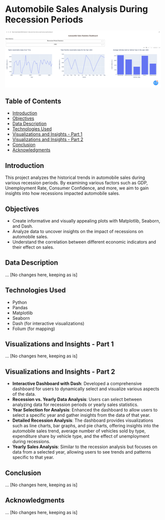 # Automobile Sales Analysis During Recession Periods

<img src='https://github.com/mlubbad/analyzing_the_impact_of_recession_on_automobile_Sales/blob/2baa0ba96c9bd96ba1eb878d2afd7b4647737ee6/Screenshot%202023-08-28%20at%2001.38.57.png' />

## Table of Contents

- [Introduction](#introduction)
- [Objectives](#objectives)
- [Data Description](#data-description)
- [Technologies Used](#technologies-used)
- [Visualizations and Insights - Part 1](#visualizations-and-insights---part-1)
- [Visualizations and Insights - Part 2](#visualizations-and-insights---part-2)
- [Conclusion](#conclusion)
- [Acknowledgments](#acknowledgments)

## Introduction

This project analyzes the historical trends in automobile sales during various recession periods. By examining various factors such as GDP, Unemployment Rate, Consumer Confidence, and more, we aim to gain insights into how recessions impacted automobile sales.

## Objectives

- Create informative and visually appealing plots with Matplotlib, Seaborn, and Dash.
- Analyze data to uncover insights on the impact of recessions on automobile sales.
- Understand the correlation between different economic indicators and their effect on sales.

## Data Description

... [No changes here, keeping as is]

## Technologies Used

- Python
- Pandas
- Matplotlib
- Seaborn
- Dash (for interactive visualizations)
- Folium (for mapping)

## Visualizations and Insights - Part 1

... [No changes here, keeping as is]

## Visualizations and Insights - Part 2

- **Interactive Dashboard with Dash**: Developed a comprehensive dashboard for users to dynamically select and visualize various aspects of the data.
- **Recession vs. Yearly Data Analysis**: Users can select between analyzing data for recession periods or yearly sales statistics.
- **Year Selection for Analysis**: Enhanced the dashboard to allow users to select a specific year and gather insights from the data of that year.
- **Detailed Recession Analysis**: The dashboard provides visualizations such as line charts, bar graphs, and pie charts, offering insights into the automobile sales trend, average number of vehicles sold by type, expenditure share by vehicle type, and the effect of unemployment during recessions.
- **Yearly Sales Analysis**: Similar to the recession analysis but focuses on data from a selected year, allowing users to see trends and patterns specific to that year.

## Conclusion

... [No changes here, keeping as is]

## Acknowledgments

... [No changes here, keeping as is]
